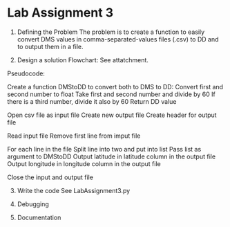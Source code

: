Lab Assignment 3
==

1. Defining the Problem
The problem is to create a function to easily convert DMS values in
comma-separated-values files (.csv) to DD and to output them in a file.

2. Design a solution
Flowchart:
See attatchment.

Pseudocode:

Create a function DMStoDD to convert both to DMS to DD:
	Convert first and second number to float
	Take first and second number and divide by 60
	If there is a third number, divide it also by 60
	Return DD value


Open csv file as input file
Create new output file
Create header for output file

Read input file
Remove first line from imput file

For each line in the file
	Split line into two and put into list
	Pass list as argument to DMStoDD
	Output latitude in latitude column in the output file
	Output longitude in longitude column in the output file

Close the input and output file

3. Write the code
See LabAssignment3.py

4. Debugging


5. Documentation
